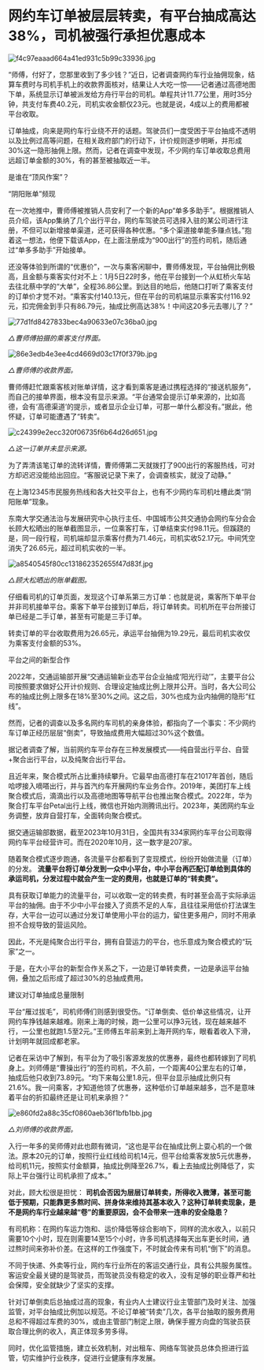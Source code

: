 # 网约车订单被层层转卖，有平台抽成高达38%，司机被强行承担优惠成本

![f4c97eaaad664a41ed931c5b99c33936.jpg](https://raw.githubusercontent.com/qqhsx/qqnews_image/main/2024/01/15/网约车订单被层层转卖，有平台抽成高达38%，司机被强行承担优惠成本/f4c97eaaad664a41ed931c5b99c33936.jpg)

“师傅，付好了，您那里收到了多少钱？”近日，记者调查网约车行业抽佣现象，结算车费时与司机手机上的收款界面核对，结果让人大吃一惊——记者通过高德地图下单，系统显示订单被派发给方舟行平台的司机。单程共计11.77公里，用时35分钟，共支付车费40.2元，司机实收金额仅23元。也就是说，4成以上的费用都被平台收取。

订单抽成，向来是网约车行业绕不开的话题。驾驶员们一度受困于平台抽成不透明以及比例过高等问题，在相关政府部门的行动下，计价规则逐步明晰，并形成30%这一隐形抽佣上限。然而，记者在调查中发现，不少网约车订单收取总费用远超订单金额的30%，有的甚至被抽取近一半。

是谁在“顶风作案”？

“阴阳账单”频现

在一次地推中，曹师傅被推销人员安利了一个新的App“单多多助手”。根据推销人员介绍，该App集纳了几个出行平台，网约车驾驶员可选择入驻的某公司进行注册，不但可以新增接单渠道，还可获得各种优惠。“多个渠道接单能多赚点钱。”抱着这一想法，他便下载该App，在上面注册成为“900出行”的签约司机，随后通过“单多多助手”开始接单。

还没等体验到所谓的“优惠价”，一次与乘客闲聊中，曹师傅发现，平台抽佣比例极高，且金额与乘客实付对不上：1月5日22时多，他在平台接到一个从虹桥火车站去往北蔡中学的“大单”，全程36.86公里。到达目的地后，他随口打听了乘客支付的订单价才觉不对。“乘客实付140.13元，但在平台的司机端显示乘客实付116.92元，扣完佣金到手只有86.79元，抽成比例高达38%！中间这20多元去哪儿了？”

![77d1fd8427833bec4a90633e07c36ba0.jpg](https://raw.githubusercontent.com/qqhsx/qqnews_image/main/2024/01/15/网约车订单被层层转卖，有平台抽成高达38%，司机被强行承担优惠成本/77d1fd8427833bec4a90633e07c36ba0.jpg)

_△曹师傅拍摄的乘客支付界面。_

![86e3edb4e3ee4cd4669d03c17f0f379b.jpg](https://raw.githubusercontent.com/qqhsx/qqnews_image/main/2024/01/15/网约车订单被层层转卖，有平台抽成高达38%，司机被强行承担优惠成本/86e3edb4e3ee4cd4669d03c17f0f379b.jpg)

 _△曹师傅的收款界面。_

曹师傅赶忙跟乘客核对账单详情，这才看到乘客是通过携程选择的“接送机服务”，而自己的接单界面，根本没有显示来源。“平台通常会提示订单来源的，比如高德，会有‘高德渠道’的提示，或者显示企业订单，可那一单什么都没有。”据此，他怀疑，订单可能遭遇了“转卖”。

![c24399e2ecc320f06735f6b64d26d651.jpg](https://raw.githubusercontent.com/qqhsx/qqnews_image/main/2024/01/15/网约车订单被层层转卖，有平台抽成高达38%，司机被强行承担优惠成本/c24399e2ecc320f06735f6b64d26d651.jpg)

_△这一订单并未显示来源。_

为了弄清该笔订单的流转详情，曹师傅第二天就拨打了900出行的客服热线，可对方却迟迟没能给出回应。“客服说记录下来了，会调查核实，就没了动静。”

在上海12345市民服务热线和各大社交平台上，也有不少网约车司机吐槽此类“阴阳账单”现象。

东南大学交通法治与发展研究中心执行主任、中国城市公共交通协会网约车分会会长顾大松晒出的账单截图显示，一位乘客打车，订单结束实付98.11元。但蹊跷的是，同一段行程，司机端却显示乘客付费为71.46元，司机实收52.17元。中间凭空消失了26.65元，超过司机实收的一半。

![a8540545f80cc131862352655f47d83f.jpg](https://raw.githubusercontent.com/qqhsx/qqnews_image/main/2024/01/15/网约车订单被层层转卖，有平台抽成高达38%，司机被强行承担优惠成本/a8540545f80cc131862352655f47d83f.jpg)

_△顾大松晒出的账单截图。_

仔细看司机的订单页面，发现这个订单系第三方订单：也就是说，乘客所下单平台并非司机接单平台。乘客下单平台接到订单后，将订单转卖。司机所在平台所接订单已经是二手订单，甚至有可能是三手订单。

转卖订单的平台收取费用为26.65元，承运平台抽佣为19.29元，最后司机实收仅为乘客支付金额的53%。

平台之间的新型合作

2022年，交通运输部开展“交通运输新业态平台企业抽成‘阳光行动’”，主要平台公司按照要求做好公开计价规则、合理设定抽成比例上限并公开。当时，各大公司公布的抽成比例上限多在18%至30%之间。这之后，30%也成为业内抽佣的隐形“红线”。

然而，记者的调查以及多名网约车司机的亲身体验，都指向了一个事实：不少网约车订单正经历层层“倒卖”，导致抽成费用大幅超过30%这个数值。

据记者调查了解，当前网约车平台存在三种发展模式——纯自营出行平台、自营+聚合出行平台，以及纯聚合出行平台。

且近年来，聚合模式所占比重持续攀升。它最早由高德打车在21017年首创，随后哈啰接入嘀嗒出行，并与首汽约车开展网约车业务合作。2019年，美团打车上线聚合模式后，滴滴出行以及高德地图等导航平台也推出聚合模式。2022年，华为聚合打车平台Petal出行上线，微信也开始内测腾讯出行。2023年，美团网约车业务调整，放弃自营打车，全面转向聚合模式。

据交通运输部数据，截至2023年10月31日，全国共有334家网约车平台公司取得网约车平台经营许可。而在2020年10月，这一数字是207家。

随着聚合模式逐步跑通，各流量平台都看到了变现模式，纷纷开始做流量（订单）的分发。
**流量平台将订单分发到一众中小平台，中小平台再匹配订单给到具体的承运司机，分发过程中就会产生一定的费用，也就是订单的“转卖费”。**

具有获取订单能力的流量平台，可以收取一定的转卖费，有时甚至会高于实际承运平台的抽佣。由于不少中小平台接入了资质不足的人车，且往往采用低价打法谋生存，大平台一边可以通过分发订单使用小平台的运力，留住更多用户，同时不用承担不合规导致的营运风险。

因此，不光是纯聚合出行平台，拥有自营运力的平台，也乐意成为聚合模式的“玩家”之一。

于是，在大小平台的新型合作关系之下，一边是订单转卖费，一边是承运平台抽佣，叠加之后形成了超过30%的总抽成费用。

建议对订单抽成总量限制

平台“雁过拔毛”，司机师傅们则感到很受伤。“订单倒卖、低价单这些情况，让开网约车挣钱越来越难。刚来上海的时候，跑一公里可以挣3元钱，现在越来越不行，一公里也就跑1.5至2元。”王师傅五年前来到上海开网约车，眼看着收入下滑，计划明年就回成都老家。

记者在采访中了解到，有平台为了吸引客源发放的优惠券，最终也都转嫁到了司机身上。刘师傅是“曹操出行”的签约司机，不久前，一个距离40公里左右的订单，抽成后他只收到73.89元。“均下来每公里1.8元，但平台显示抽成比例只有21.6%。我一问乘客，才知道他领了优惠券，这种低价订单越来越多，岂不是意味着平台的折扣最终还是让司机来承担？”

![e860fd2a88c35cf0860aeb36f1bfb1bb.jpg](https://raw.githubusercontent.com/qqhsx/qqnews_image/main/2024/01/15/网约车订单被层层转卖，有平台抽成高达38%，司机被强行承担优惠成本/e860fd2a88c35cf0860aeb36f1bfb1bb.jpg)

 _△刘师傅的收款界面。_

入行一年多的吴师傅对此也颇有微词，“这也是平台在抽成比例上耍心机的一个做法。原本20元的订单，按照行业红线给司机14元，但平台给乘客发放5元优惠券，给司机11元，按照实付金额算，抽成比例降至26.7%，看上去抽成比例降低了，实际上平台强行让司机承担了成本。”

对此，顾大松很是担忧：
**司机会否因为层层订单转卖，所得收入微薄，甚至可能低于预期，只能靠更多熬时间、拼身体来维持其基本收入？这种订单转卖现象，是不是网约车行业越来越“卷”的重要原因，会不会带来一连串的安全隐患？**

有司机称：在网约车运力饱和、运价降低等综合影响下，同样的流水收入，以前只需要10个小时，现在则需要14至15个小时，许多司机选择每天出车更长时间，通过熬时间来弥补价差。在这样的工作强度下，不时就会传来有司机“倒下”的消息。

不同于快递、外卖等行业，网约车行业所在的客运交通行业，具有公共服务属性。客运安全最关键的是驾驶员，而驾驶员没有稳定的收入，没有足够的职业尊严和社会保障，安全就缺少了坚实的支撑。

针对订单倒卖后总抽成过高的现象，有业内人士建议行业主管部门及时关注、加强监管，对平台抽成比例加以规范。不论订单被“转卖”几次，各平台抽取的服务费用总和不得超过车费的30%，或由主管部门制定上限，确保手握方向盘的驾驶员获取合理比例的收入，真正体现多劳多得。

同时，优化监管措施，建立长效机制，对出租车、网络车驾驶员总体负担进行监管，切实维护行业秩序，促进行业健康有序发展。

